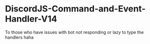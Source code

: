 # DiscordJS-Command-and-Event-Handler-V14
To those who have issues with bot not responding or lazy to type the handlers haha
